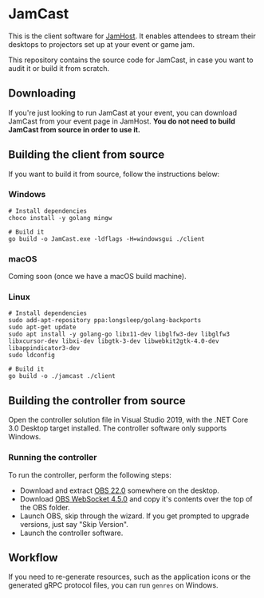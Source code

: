 # JamCast

This is the client software for [JamHost](https://jamhost.org/). It enables attendees to stream their
desktops to projectors set up at your event or game jam.

This repository contains the source code for JamCast, in case you want to audit
it or build it from scratch.

## Downloading

If you're just looking to run JamCast at your event, you can download JamCast
from your event page in JamHost. **You do not need to build JamCast from 
source in order to use it.**

## Building the client from source

If you want to build it from source, follow the instructions below:

### Windows

```
# Install dependencies
choco install -y golang mingw

# Build it
go build -o JamCast.exe -ldflags -H=windowsgui ./client
```

### macOS

Coming soon (once we have a macOS build machine).

### Linux

```
# Install dependencies
sudo add-apt-repository ppa:longsleep/golang-backports
sudo apt-get update
sudo apt install -y golang-go libx11-dev libglfw3-dev libglfw3 libxcursor-dev libxi-dev libgtk-3-dev libwebkit2gtk-4.0-dev libappindicator3-dev
sudo ldconfig

# Build it
go build -o ./jamcast ./client

```

## Building the controller from source

Open the controller solution file in Visual Studio 2019, with the .NET Core 3.0 Desktop target installed. The controller software only supports Windows.

### Running the controller

To run the controller, perform the following steps:

- Download and extract [OBS 22.0](https://github.com/obsproject/obs-studio/releases/download/22.0.2/OBS-Studio-22.0.2-Full-x64.zip) somewhere on the desktop.
- Download [OBS WebSocket 4.5.0](https://github.com/Palakis/obs-websocket/releases/download/4.5.0/obs-websocket-4.5.0-Windows.zip) and copy it's contents over the top of the OBS folder.
- Launch OBS, skip through the wizard. If you get prompted to upgrade versions, just say "Skip Version".
- Launch the controller software.

## Workflow

If you need to re-generate resources, such as the application icons or the
generated gRPC protocol files, you can run `genres` on Windows.
